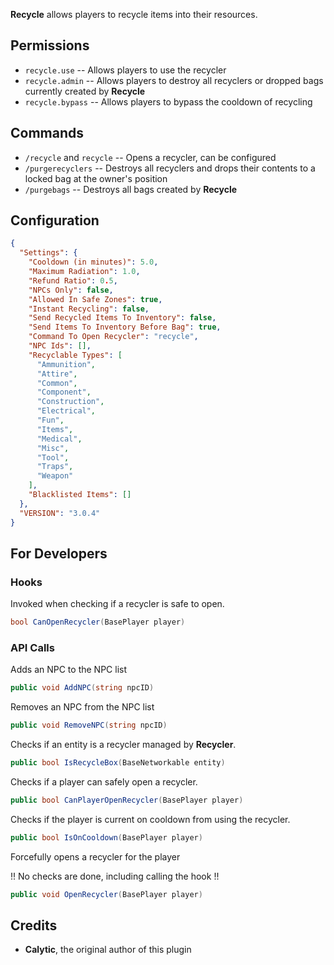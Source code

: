 **Recycle** allows players to recycle items into their resources.



## Permissions

* `recycle.use` -- Allows players to use the recycler
* `recycle.admin` -- Allows players to destroy all recyclers or dropped bags currently created by **Recycle**
* `recycle.bypass` -- Allows players to bypass the cooldown of recycling

## Commands

* `/recycle` and `recycle` -- Opens a recycler, can be configured
* `/purgerecyclers` -- Destroys all recyclers and drops their contents to a locked bag at the owner's position
* `/purgebags` -- Destroys all bags created by **Recycle**

## Configuration

```json
{
  "Settings": {
    "Cooldown (in minutes)": 5.0,
    "Maximum Radiation": 1.0,
    "Refund Ratio": 0.5,
    "NPCs Only": false,
    "Allowed In Safe Zones": true,
    "Instant Recycling": false,
    "Send Recycled Items To Inventory": false,
    "Send Items To Inventory Before Bag": true,
    "Command To Open Recycler": "recycle",
    "NPC Ids": [],
    "Recyclable Types": [
      "Ammunition",
      "Attire",
      "Common",
      "Component",
      "Construction",
      "Electrical",
      "Fun",
      "Items",
      "Medical",
      "Misc",
      "Tool",
      "Traps",
      "Weapon"
    ],
    "Blacklisted Items": []
  },
  "VERSION": "3.0.4"
}
```

## For Developers

### Hooks

Invoked when checking if a recycler is safe to open.
```csharp
bool CanOpenRecycler(BasePlayer player)
```

### API Calls

Adds an NPC to the NPC list
```csharp
public void AddNPC(string npcID)
```

Removes an NPC from the NPC list
```csharp
public void RemoveNPC(string npcID)
```

Checks if an entity is a recycler managed by **Recycler**.
```csharp
public bool IsRecycleBox(BaseNetworkable entity)
```

Checks if a player can safely open a recycler.
```csharp
public bool CanPlayerOpenRecycler(BasePlayer player)
```

Checks if the player is current on cooldown from using the recycler.
```csharp
public bool IsOnCooldown(BasePlayer player)
```

Forcefully opens a recycler for the player

!! No checks are done, including calling the hook !!
```csharp
public void OpenRecycler(BasePlayer player)
```

## Credits

- **Calytic**, the original author of this plugin
